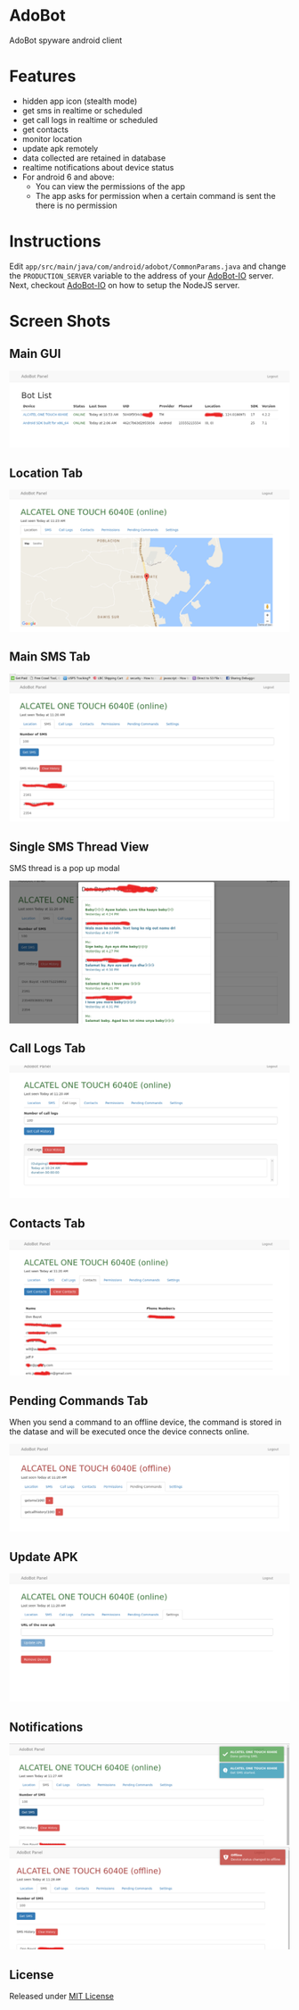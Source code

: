 # AdoBot
AdoBot spyware android client

# Features
 - hidden app icon (stealth mode)
 - get sms in realtime or scheduled
 - get call logs in realtime or scheduled
 - get contacts
 - monitor location
 - update apk remotely
 - data collected are retained in database
 - realtime notifications about device status
 - For android 6 and above:
   - You can view the permissions of the app
   - The app asks for permission when a certain command is sent the there is no permission

# Instructions

Edit `app/src/main/java/com/android/adobot/CommonParams.java` and change the `PRODUCTION_SERVER` variable to the address of your [AdoBot-IO](https://github.com/adonespitogo/AdoBot-IO) server. Next, checkout [AdoBot-IO](https://github.com/adonespitogo/AdoBot-IO) on how to setup the NodeJS server.

# Screen Shots

## Main GUI

![Adobot Main GUI](./screenshots/main.png "Adobot Main GUI")

## Location Tab

![Location Tab](./screenshots/location.png "Adobot Location Tab")

## Main SMS Tab

![Main SMS Tab](./screenshots/sms-main.png "Adobot Main SMS Tab")

## Single SMS Thread View

SMS thread is a pop up modal

![SMS Thread Tab](./screenshots/sms-thread.png "Adobot SMS Thread Tab")

## Call Logs Tab

![Call Logs Tab](./screenshots/call-logs.png "Adobot Call Logs Tab")

## Contacts Tab

![Contacts Tab](./screenshots/contacts.png "Adobot Contacts Tab")

## Pending Commands Tab

When you send a command to an offline device, the command is stored in the datase and will be executed once the device connects online.

![Pending commands Tab](./screenshots/pending-commands.png "Adobot Pending Commands Tab")

## Update APK 

![Update APK](./screenshots/update-apk.png "Adobot update APK")


## Notifications

![Notification](./screenshots/notifications/notif2.png "Adobot notification")
![Notification](./screenshots/notifications/notif3.png "Adobot notification")

## License

Released under [MIT License](./MIT-License.txt)
